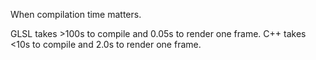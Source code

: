 When compilation time matters.

GLSL takes >100s to compile and 0.05s to render one frame. C++ takes <10s to compile and 2.0s to render one frame.
